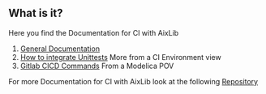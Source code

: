 ## What is it?


Here you find the Documentation for CI with AixLib


1. [General Documentation](https://github.com/RWTH-EBC/AixLib/tree/issue802_CleanCI_Infrastructure/bin/04_Documentation/Documentation_GitLab.md)
2. [How to integrate Unittests](https://github.com/RWTH-EBC/AixLib/tree/issue802_CleanCI_Infrastructure/bin/04_Documentation/How_to_integrate_new_tests.md) More from a CI Environment view
3. [Gitlab CICD Commands](https://github.com/RWTH-EBC/AixLib/tree/issue802_CleanCI_Infrastructure/bin/04_Documentation/Gitlab_CICD_Commands.md) From a Modelica POV


For more Documentation for CI with AixLib look at the following [Repository](https://git.rwth-aachen.de/EBC/EBC_intern/dymola-docker/tree/master/04_Documentation)
